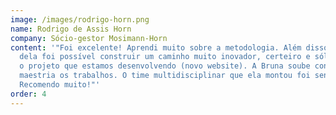 ```yaml
---
image: /images/rodrigo-horn.png
name: Rodrigo de Assis Horn
company: Sócio-gestor Mosimann-Horn
content: '"Foi excelente! Aprendi muito sobre a metodologia. Além disso, através
  dela foi possível construir um caminho muito inovador, certeiro e sólido para
  o projeto que estamos desenvolvendo (novo website). A Bruna soube conduzir com
  maestria os trabalhos. O time multidisciplinar que ela montou foi sensacional.
  Recomendo muito!"'
order: 4
---
```


